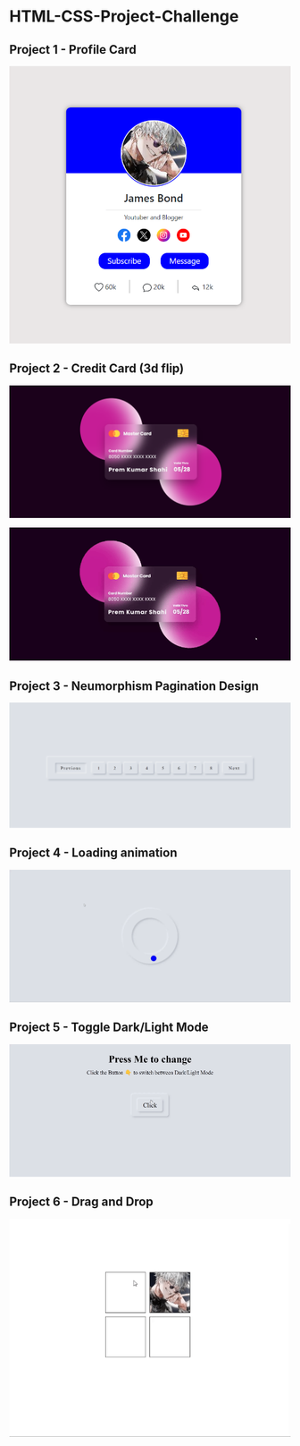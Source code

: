 # HTML-CSS-Project-Challenge

## Project 1 - Profile Card

![screenshot](./Project1/project-img/profileCard.png)

## Project 2 - Credit Card (3d flip)

![screenshot](./Project2/project-view/flippingCard.png)

![](./Project2/project-view/flippingCard.gif)

## Project 3 - Neumorphism Pagination Design

![screenshot](./Project3/project-img/neumorphism.png)

## Project 4 - Loading animation

![](./Project4/project-view/loader.gif)

## Project 5 - Toggle Dark/Light Mode

![](./Project5/project-view/toggleDarkMode.gif)

## Project 6 - Drag and Drop
![](./Project6/project-view/drapAndDrop.gif)